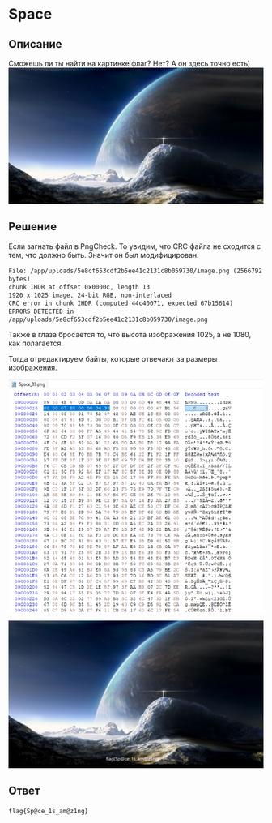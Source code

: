 # Space 

## Описание
Сможешь ли ты найти на картинке флаг? Нет? А он здесь точно есть)
![07596f5bd80f8ae7a0c64f4d602269e6.png](../../_resources/07596f5bd80f8ae7a0c64f4d602269e6.png)

## Решение

Если загнать файл в PngCheck. То увидим, что CRC файла не сходится с тем, что должно быть. 
Значит он был модифицирован. 

```
File: /app/uploads/5e8cf653cdf2b5ee41c2131c8b059730/image.png (2566792 bytes)
chunk IHDR at offset 0x0000c, length 13
1920 x 1025 image, 24-bit RGB, non-interlaced
CRC error in chunk IHDR (computed 44c40071, expected 67b15614)
ERRORS DETECTED in /app/uploads/5e8cf653cdf2b5ee41c2131c8b059730/image.png
```

Также в глаза бросается то, что высота изображения 1025,  а не 1080, как полагается. 

Тогда отредактируем байты, которые отвечают за размеры изображения.

![3f87acfffda0f9ee733df016bfc3e992.png](../../_resources/3f87acfffda0f9ee733df016bfc3e992.png)

![11356ec138c19e22cda3c81fb8641375.png](../../_resources/11356ec138c19e22cda3c81fb8641375.png)

## Ответ
`flag{Sp@ce_1s_am@z1ng}`